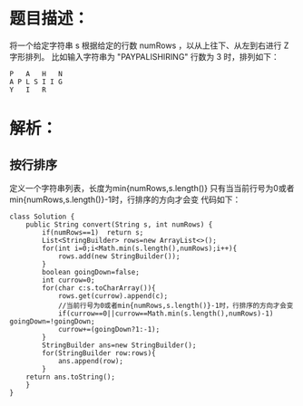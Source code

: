 # 题目描述：
将一个给定字符串 s 根据给定的行数 numRows ，以从上往下、从左到右进行 Z 字形排列。
比如输入字符串为 "PAYPALISHIRING" 行数为 3 时，排列如下：

    P   A   H   N
    A P L S I I G
    Y   I   R
# 解析：
## 按行排序
定义一个字符串列表，长度为min{numRows,s.length()}
只有当当前行号为0或者min{numRows,s.length()}-1时，行排序的方向才会变
代码如下：

    class Solution {
        public String convert(String s, int numRows) {
            if(numRows==1)  return s;
            List<StringBuilder> rows=new ArrayList<>();
            for(int i=0;i<Math.min(s.length(),numRows);i++){
                rows.add(new StringBuilder());
            }
            boolean goingDown=false;
            int currow=0;
            for(char c:s.toCharArray()){
                rows.get(currow).append(c);
                //当前行号为0或者min{numRows,s.length()}-1时，行排序的方向才会变
                if(currow==0||currow==Math.min(s.length(),numRows)-1)   goingDown=!goingDown;
                currow+=(goingDown?1:-1);
            }
            StringBuilder ans=new StringBuilder();
            for(StringBuilder row:rows){
                ans.append(row);
            }
        return ans.toString();
        }
    }
